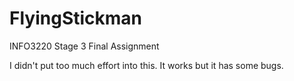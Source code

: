 # FlyingStickman
INFO3220 Stage 3 Final Assignment


I didn't put too much effort into this.  It works but it has some bugs.
